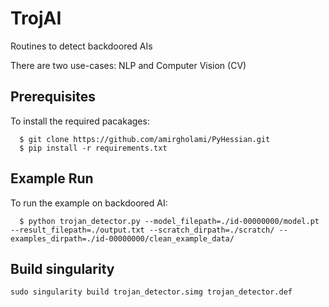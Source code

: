 # TrojAI
Routines to detect backdoored AIs

There are two use-cases: NLP and Computer Vision (CV)

## Prerequisites

To install the required pacakages:

```
  $ git clone https://github.com/amirgholami/PyHessian.git
  $ pip install -r requirements.txt
```

## Example Run

To run the example on backdoored AI:
```
  $ python trojan_detector.py --model_filepath=./id-00000000/model.pt --result_filepath=./output.txt --scratch_dirpath=./scratch/ --examples_dirpath=./id-00000000/clean_example_data/
```

## Build singularity

```
sudo singularity build trojan_detector.simg trojan_detector.def
```
